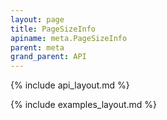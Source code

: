 ```yaml
---
layout: page
title: PageSizeInfo
apiname: meta.PageSizeInfo
parent: meta
grand_parent: API
---
```


{% include api_layout.md %}

{% include examples_layout.md %}
